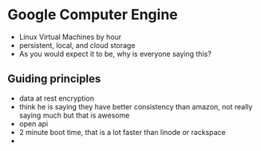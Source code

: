 # Google Computer Engine

*  Linux Virtual Machines by hour
*  persistent, local, and cloud storage
*  As you would expect it to be, why is everyone saying this?

## Guiding principles
*  data at rest encryption
*  think he is saying they have better consistency than amazon, not really saying much but that is awesome
*  open api
*  2 minute boot time, that is a lot faster than linode or rackspace
*  